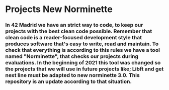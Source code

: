 # Projects New Norminette
### In 42 Madrid we have an strict way to code, to keep our projects with the best clean code possible. Remember that clean code is a reader-focused development style that produces software that's easy to write, read and maintain. To check that everything is according to this rules we have a tool named "Norminette", that checks our projects during evaluations. In the beginning of 2021 this tool was changed so the projects that we will use in future projects like; Libft and get next line must be adapted to new norminette 3.0. This repository is an update according to that situation.
